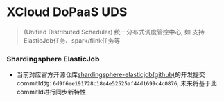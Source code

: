 # XCloud DoPaaS UDS
> (Unified Distributed Scheduler) 统一分布式调度管控中心, 如 支持ElasticJob任务、spark/flink任务等

### Shardingsphere ElasticJob
- 当前对应官方开源仓库[shardingsphere-elasticjob(github)](https://github.com/apache/shardingsphere-elasticjob-ui)的开发提交commitId为: `6d9f6ee191728c18e4e52525af44d1699c4c0876`, 未来将基于此commitId进行同步新特性